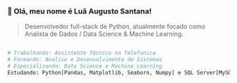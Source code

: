 ### 💜 Olá, meu nome é <strong>Luã Augusto Santana!</strong>

> Desenvolvedor full-stack de Python, atualmente focado como Analista de Dados / Data Science & Machine Learning.

```python

# Trabalhando: Assistente Técnico na Telefonica
# Formando: Analise e Desenvolvimento de Sistemas
# Especializando: Data Science e Machine Learning
Estudando: Python[Pandas, Matplotlib, Seaborn, Numpy] e SQL Server[MySQL, SSMS]

```
<!-- ilovehersomuch -->
